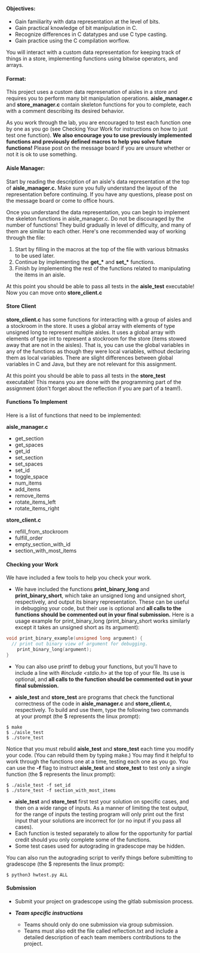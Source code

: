 #### Objectives:
- Gain familiarity with data representation at the level of bits.
- Gain practical knowledge of bit manipulation in C.
- Recognize differences in C datatypes and use C type casting.
- Gain practice using the C compilation worflow.

You will interact with a custom data representation for keeping track of things in a store, implementing functions using bitwise operators, and arrays.

#### Format:
This project uses a custom data represenation of aisles in a store and requires you to perform many bit manipulation operations. **aisle_manager.c** and **store_manager.c** contain skeleton functions for you to complete, each with a comment describing its desired behavior.

As you work through the lab, you are encouraged to test each function one by one as you go (see Checking Your Work for instructions on how to just test one function). **We also encourage you to use previously implemented functions and previously defined macros to help you solve future functions!**  Please post on the message board if you are unsure whether or not it is ok to use something.

#### Aisle Manager:

Start by reading the description of an aisle's data representation at the top of **aisle_manager.c.** Make sure you fully understand the layout of the representation before continuing. If you have any questions, please post on the message board or come to office hours.

Once you understand the data representation, you can begin to implement the skeleton functions in aisle_manager.c. Do not be discouraged by the number of functions! They build gradually in level of difficulty, and many of them are similar to each other. Here's one recommended way of working through the file:

1. Start by filling in the macros at the top of the file with various bitmasks to be used later.
2. Continue by implementing the **get_\*** and **set_\*** functions.
3. Finish by implementing the rest of the functions related to manipulating the items in an aisle.

At this point you should be able to pass all tests in the **aisle_test** executable! Now you can move onto **store_client.c**

#### Store Client
**store_client.c** has some functions for interacting with a group of aisles and a stockroom in the store. It uses a global array with elements of type unsigned long to represent multiple aisles. It uses a global array with elements of type int to represent a stockroom for the store (items stowed away that are not in the aisles). That is, you can use the global variables in any of the functions as though they were local variables, without declaring them as local variables. There are slight differences between global variables in C and Java, but they are not relevant for this assignment.

At this point you should be able to pass all tests in the **store_test** executable! This means you are done with the programming part of the assignment (don't forget about the reflection if you are part of a team!).

#### Functions To Implement
Here is a list of functions that need to be implemented:

**aisle_manager.c**
- get_section
- get_spaces
- get_id
- set_section
- set_spaces
- set_id
- toggle_space
- num_items
- add_items
- remove_items
- rotate_items_left
- rotate_items_right

**store_client.c**
- refill_from_stockroom
- fulfill_order
- empty_section_with_id
- section_with_most_items

#### Checking your Work
We have included a few tools to help you check your work.

- We have included the functions **print_binary_long** and **print_binary_short**, which take an unsigned long and unsigned short, respectively, and output its binary representation. These can be useful in debugging your code, but their use is optional and **all calls to the functions should be commented out in your final submission.** Here is a usage example for print_binary_long (print_binary_short works similarly except it takes an unsigned short as its argument):

```C
void print_binary_example(unsigned long argument) {
  // print out binary view of argument for debugging.
    print_binary_long(argument);
}
```
- You can also use printf to debug your functions, but you'll have to include a line with _#include <stdio.h>_ at the top of your file. Its use is optional, and **all calls to the function should be commented out in your final submission.**

- **aisle_test** and **store_test** are programs that check the functional correctness of the code in **aisle_manager.c** and **store_client.c**, respectively. To build and use them, type the following two commands at your prompt (the $ represents the linux prompt):
```
$ make
$ ./aisle_test
$ ./store_test
```
Notice that you must rebuild **aisle_test** and **store_test** each time you modify your code. (You can rebuild them by typing make.) You may find it helpful to work through the functions one at a time, testing each one as you go. You can use the **-f** flag to instruct **aisle_test** and **store_test** to test only a single function (the $ represents the linux prompt):
```
$ ./aisle_test -f set_id
$ ./store_test -f section_with_most_items
```
- **aisle_test** and **store_test** first test your solution on specific cases, and then on a wide range of inputs. As a manner of limiting the test output, for the range of inputs the testing program will only print out the first input that your solutions are incorrect for (or no input if you pass all cases).
- Each function is tested separately to allow for the opportunity for partial credit should you only complete some of the functions.
- Some test cases used for autograding in gradescope may be hidden.

You can also run the autograding script to verify things before submitting to gradescope (the $ represents the linux prompt):
```
$ python3 hwtest.py ALL
```
#### Submission

- Submit your project on gradescope using the gitlab submission process.

- ***Team specific instructions*** 
  - Teams should only do one submission via group submission.
  - Teams must also edit the file called reflection.txt and include a detailed description of each team members contributions to the project.
